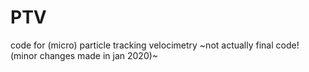 # PTV
code for (micro) particle tracking velocimetry
~not actually final code! (minor changes made in jan 2020)~
